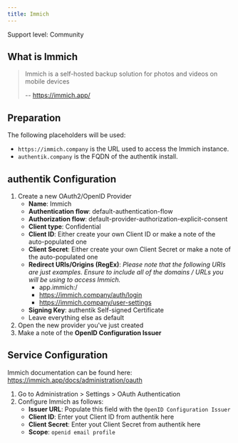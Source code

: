 ```yaml
---
title: Immich
---
```


<span class="badge badge--secondary">Support level: Community</span>

## What is Immich

> Immich is a self-hosted backup solution for photos and videos on mobile devices
>
> -- https://immich.app/

## Preparation

The following placeholders will be used:

-   `https://immich.company` is the URL used to access the Immich instance.
-   `authentik.company` is the FQDN of the authentik install.

## authentik Configuration

1. Create a new OAuth2/OpenID Provider
    - **Name**: Immich
	- **Authentication flow**: default-authentication-flow
	- **Authorization flow**: default-provider-authorization-explicit-consent
	- **Client type**: Confidential
	- **Client ID**: Either create your own Client ID or make a note of the auto-populated one
	- **Client Secret**: Either create your own Client Secret or make a note of the auto-populated one
	- **Redirect URIs/Origins (RegEx)**:
          _Please note that the following URIs are just examples. Ensure to include all of the domains / URLs you will be using to access Immich._
	    - app.immich:/
	    - https://immich.company/auth/login
	    - https://immich.company/user-settings
	- **Signing Key**: authentik Self-signed Certificate
    - Leave everything else as default
2. Open the new provider you've just created
3. Make a note of the **OpenID Configuration Issuer**

## Service Configuration

Immich documentation can be found here: https://immich.app/docs/administration/oauth

1. Go to Administration > Settings > OAuth Authentication
2. Configure Immich as follows:
    - **Issuer URL**: Populate this field with the `OpenID Configuration Issuer`
	- **Client ID**: Enter yout Client ID from authentik here
	- **Client Secret**: Enter yout Client Secret from authentik here
	- **Scope**: `openid email profile`
